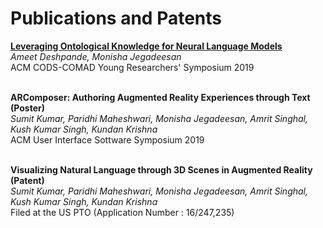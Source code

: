 ---
---

# Publications and Patents

**[Leveraging Ontological Knowledge for Neural Language Models](https://dl.acm.org/citation.cfm?id=3297059)** <br/>
_Ameet Deshpande, Monisha Jegadeesan_ <br/>
ACM CODS-COMAD Young Researchers' Symposium 2019 <br/> <br/>

**ARComposer: Authoring Augmented Reality Experiences through Text (Poster)** <br/>
_Sumit Kumar, Paridhi Maheshwari, Monisha Jegadeesan, Amrit Singhal, Kush Kumar Singh, Kundan Krishna_ <br/>
ACM User Interface Sottware Symposium 2019 <br/> <br/>

**Visualizing Natural Language through 3D Scenes in Augmented Reality (Patent)** <br/>
_Sumit Kumar, Paridhi Maheshwari, Monisha Jegadeesan, Amrit Singhal, Kush Kumar Singh, Kundan Krishna_ <br/>
Filed at the US PTO (Application Number : 16/247,235) <br/> <br/>
